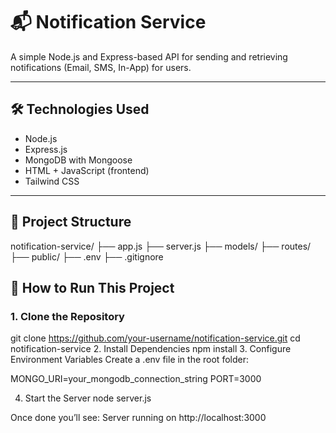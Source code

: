 # 📬 Notification Service

A simple Node.js and Express-based API for sending and retrieving notifications (Email, SMS, In-App) for users.

---

## 🛠️ Technologies Used

- Node.js
- Express.js
- MongoDB with Mongoose
- HTML + JavaScript (frontend)
- Tailwind CSS

---

## 📁 Project Structure

notification-service/
├── app.js
├── server.js
├── models/
├── routes/
├── public/
├── .env
├── .gitignore

## 🚀 How to Run This Project

### 1. Clone the Repository

git clone https://github.com/your-username/notification-service.git
cd notification-service
2. Install Dependencies
npm install
3. Configure Environment Variables
Create a .env file in the root folder:


MONGO_URI=your_mongodb_connection_string
PORT=3000

4. Start the Server
node server.js

Once done you’ll see:
Server running on http://localhost:3000


